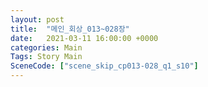 ```yaml
---
layout: post
title:  "메인_회상_013~028장"
date:   2021-03-11 16:00:00 +0000
categories: Main
Tags: Story Main
SceneCode: ["scene_skip_cp013-028_q1_s10"]
---
```

